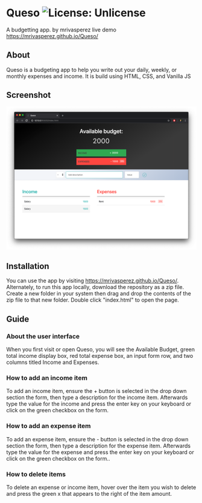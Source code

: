 # Queso ![License: Unlicense](https://img.shields.io/badge/license-Unlicense-blue.svg)
 A budgetting app.
 by mrivasperez live demo <https://mrivasperez.github.io/Queso/>

## About
Queso is a budgeting app to help you write out your daily, weekly, or monthly expenses and income. It is build using HTML, CSS, and Vanilla JS

## Screenshot
![A screenshot](assets/screenshot.png)

## Installation
You can use the app by visiting <https://mrivasperez.github.io/Queso/>. Alternately, to run this app locally, download the repository as a zip file. Create a new folder in your system then drag and drop the contents of the zip file to that new folder. Double click "index.html" to open the page.

## Guide
### About the user interface
When you first visit or open Queso, you will see the Available Budget, green total income display box, red total expense box, an input form row, and two columns titled Income and Expenses.
### How to add an income item
To add an income item, ensure the + button is selected in the drop down section the form, then type a description for the income item. Afterwards type the value for the income and press the enter key on your keyboard or click on the green checkbox on the form.
### How to add an expense item
To add an expense item, ensure the - button is selected in the drop down section the form, then type a description for the expense item. Afterwards type the value for the expense and press the enter key on your keyboard or click on the green checkbox on the form..
### How to delete items
To delete an expense or income item, hover over the item you wish to delete and press the green x that appears to the right of the item amount.
